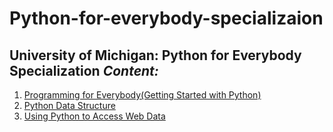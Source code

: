 # Python-for-everybody-specializaion
 ## University of Michigan: Python for Everybody Specialization _Content:_  
1. [Programming for Everybody(Getting Started with Python)](https://github.com/jemc36/Coursera/tree/master/Python%20for%20Everybody%20Specialization/Programming%20for%20Everybody%20(Getting%20Started%20with%20Python))
2. [Python Data Structure](https://github.com/jemc36/Coursera/tree/master/Python%20for%20Everybody%20Specialization/Python%20Data%20Structures)
3. [Using Python to Access Web Data](https://github.com/jemc36/Coursera/tree/master/Python%20for%20Everybody%20Specialization/Using%20Python%20to%20Access%20Web%20Data)

